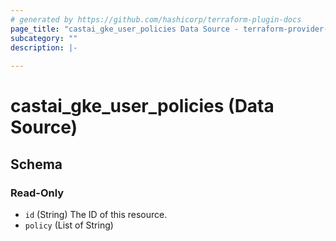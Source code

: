 ```yaml
---
# generated by https://github.com/hashicorp/terraform-plugin-docs
page_title: "castai_gke_user_policies Data Source - terraform-provider-castai"
subcategory: ""
description: |-
  
---
```


# castai_gke_user_policies (Data Source)





<!-- schema generated by tfplugindocs -->
## Schema

### Read-Only

- `id` (String) The ID of this resource.
- `policy` (List of String)


